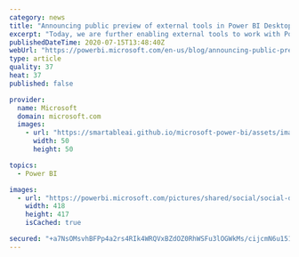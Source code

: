 ```yaml
---
category: news
title: "Announcing public preview of external tools in Power BI Desktop"
excerpt: "Today, we are further enabling external tools to work with Power BI datasets, this time from within the Power BI Desktop authoring experience. We are excited to announce the public preview of external tool support in Power BI Desktop."
publishedDateTime: 2020-07-15T13:48:40Z
webUrl: "https://powerbi.microsoft.com/en-us/blog/announcing-public-preview-of-external-tools-in-power-bi-desktop/"
type: article
quality: 37
heat: 37
published: false

provider:
  name: Microsoft
  domain: microsoft.com
  images:
    - url: "https://smartableai.github.io/microsoft-power-bi/assets/images/organizations/microsoft.com-50x50.jpg"
      width: 50
      height: 50

topics:
  - Power BI

images:
  - url: "https://powerbi.microsoft.com/pictures/shared/social/social-default-image.png"
    width: 418
    height: 417
    isCached: true

secured: "+a7NsOMsvhBFPp4a2rs4RIk4WRQVxBZdOZ0RhWSFu3lOGWkMs/cijcmN6u151JPiTjTfJDwXu/vYvAsOjRptoJ2nv/9xGQRtkue9XbPrdFa2BW/DpcVGPU3+n8iVo5ngVgbdksHpS2qNPO4ngFz7SOhXHv1L5RYmapJ7O8ae7ct4q2t6ElG4u19lUukVAJ4nw+i+njFHSGzUY1bV/jDXcfdzBhlNNpL2O/aA7w97Oy0CZwPzozsSR96O2E6w9EkYgucNnRi9DqCwELj5Jh7ErcyB7Mp4VdN89dub1+M9rj0v0l9ouir7SvahgXZfngVBwcifR3w1VYagzekU2goTVQ==;t/aj9q4ZKvifNJLH+xQdjQ=="
---
```


